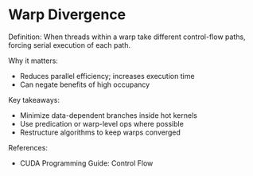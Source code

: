 # Warp Divergence

Definition: When threads within a warp take different control-flow paths, forcing serial execution of each path.

Why it matters:
- Reduces parallel efficiency; increases execution time
- Can negate benefits of high occupancy

Key takeaways:
- Minimize data-dependent branches inside hot kernels
- Use predication or warp-level ops where possible
- Restructure algorithms to keep warps converged

References:
- CUDA Programming Guide: Control Flow
